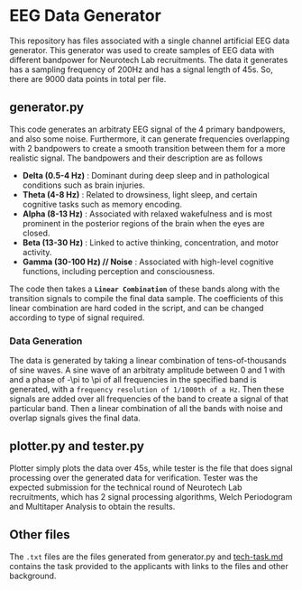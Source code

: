 # EEG Data Generator

This repository has files associated with a single channel artificial EEG data generator. This generator was used to create samples of EEG data with different bandpower for Neurotech Lab recruitments. The data it generates has a sampling frequency of 200Hz and has a signal length of 45s. So, there are 9000 data points in total per file.

## generator.py

This code generates an arbitraty EEG signal of the 4 primary bandpowers, and also some noise. Furthermore, it can generate frequencies overlapping with 2 bandpowers to create a smooth transition between them for a more realistic signal. The bandpowers and their description are as follows

- **Delta (0.5-4 Hz)** : Dominant during deep sleep and in pathological conditions such as brain injuries.
- **Theta (4-8 Hz)** : Related to drowsiness, light sleep, and certain cognitive tasks such as memory encoding.
- **Alpha (8-13 Hz)** : Associated with relaxed wakefulness and is most prominent in the posterior regions of the brain when the eyes are closed.
- **Beta (13-30 Hz)** : Linked to active thinking, concentration, and motor activity.
- **Gamma (30-100 Hz) // Noise** : Associated with high-level cognitive functions, including perception and consciousness.

The code then takes a **`Linear Combination`** of these bands along with the transition signals to compile the final data sample. The coefficients of this linear combination are hard coded in the script, and can be changed according to type of signal required.

### Data Generation

The data is generated by taking a linear combination of tens-of-thousands of sine waves. A sine wave of an arbitraty amplitude between 0 and 1 with and a phase of -\pi to \pi of all frequencies in the specified band is generated, with a `frequency resolution of 1/1000th of a Hz`. Then these signals are added over all frequencies of the band to create a signal of that particular band. Then a linear combination of all the bands with noise and overlap signals gives the final data.

## plotter.py and tester.py

Plotter simply plots the data over 45s, while tester is the file that does signal processing over the generated data for verification. Tester was the expected submission for the technical round of Neurotech Lab recruitments, which has 2 signal processing algorithms, Welch Periodogram and Multitaper Analysis to obtain the results.

## Other files

The `.txt` files are the files generated from generator.py and [tech-task.md](/tech_task.md) contains the task provided to the applicants with links to the files and other background.